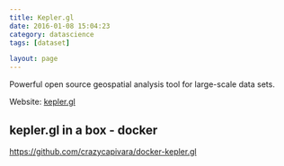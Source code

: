 ```yaml
---
title: Kepler.gl
date: 2016-01-08 15:04:23
category: datascience
tags: [dataset]

layout: page
---
```


Powerful open source geospatial analysis tool for large-scale data sets.

Website: [kepler.gl](https://kepler.gl)

## kepler.gl in a box - docker

https://github.com/crazycapivara/docker-kepler.gl
